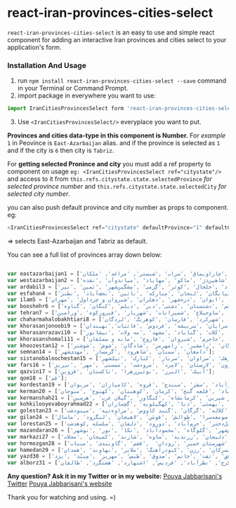 # react-iran-provinces-cities-select
`react-iran-provinces-cities-select` is an easy to use and simple react component for adding an interactive Iran provinces and cities select to your application's form.

### **Installation And Usage**
1. run `npm install react-iran-provinces-cities-select --save` command in your Terminal or Command Prompt.
2. import package in everywhere you want to use: 
 ```js
 import IranCitiesProvincesSelect form 'react-iran-provinces-cities-select';
 ```
3. Use `<IranCitiesProvincesSelect/>` everyplace you want to put.

**Provinces and cities data-type in this component is Number.**
For *example* `1` in Peovince is `East-Azarbaijan` alias.
and if the province is selected as `1` and if the city is `6` then city is `Tabriz`.

For **getting selected Pronince and city** you must add a ref property to component on usage
`eg: <IranCitiesProvincesSelect ref="citystate"/>` and access to it from `this.refs.citystate.state.selectedProvince` *for selected province number* and `this.refs.citystate.state.selectedCity` *for selected city number*.

you can also push default province and city number as props to component. eg:
```js
<IranCitiesProvincesSelect ref="citystate" defaultProvince="1" defaultCity="6"/>
```
=> selects East-Azarbaijan and Tabriz as default.

You can see a full list of provinces array down below:
```js

var eastazarbaijan1 = ['آذرشهر' ,'اسکو' ,'اهر' ,'بستان‌آباد' ,'بناب' ,'تبریز' ,'جلفا' ,'چاراویماق' ,'سراب' ,'شبستر', 'مراغه', 'ملکان'];
var westazarbaijan2 = ['ارومیه' ,'اشنویه' ,'بوکان' ,'پیرانشهر' ,'تکاب' ,'چالدران' ,'خوی' ,'سردشت' ,'سلماس' ,'شاهین‌دژ' ,'ماکو' ,'مهاباد' ,'میاندوآب' ,'نقده'];
var ardabil3 = ['اردبیل' ,'بیله‌سوار' ,'پارس‌آباد' ,'خلخال' ,'کوثر' ,'گِرمی' ,'مِشگین‌شهر' ,'نَمین' ,'نیر'];
var esfahan4 = ['آران و بیدگل' ,'اردستان' ,'اصفهان' ,'برخوار و میمه' ,'تیران و کرون' ,'چادگان' ,'خمینی‌شهر' ,'خوانسار' ,'سمیرم' ,'شهرضا' ,'سمیرم سفلی' ,'فریدن' ,'فریدون‌شهر' ,'فلاورجان' ,'کاشان' ,'گلپایگان' ,'لنجان' ,'مبارکه' ,'نائین' ,'نجف‌آباد' ,'نطنز'];
var ilam5 = ['آبدانان' ,'ایلام' ,'ایوان' ,'دره‌شهر' ,'دهلران' ,'شیروان و چرداول' ,'مهران'];
var booshehr6 = ['بوشهر' ,'تنگستان' ,'جم' ,'دشتستان' ,'دشتی','دیر' ,'دیلم' ,'کنگان' ,'گناوه'];
var tehran7 = ['اسلام‌شهر' ,'پاکدشت' ,'تهران' ,'دماوند' ,'رباط‌کریم' ,'ری' ,'ساوجبلاغ' ,'شمیرانات' ,'شهریار' ,'فیروزکوه' ,'ورامین'];
var chaharmahalobakhtiari8 = ['اردل' ,'بروجن' ,'شهرکرد' ,'فارسان' ,'کوهرنگ' ,'لردگان'];
var khorasanjonoobi9 = ['بیرجند' ,'درمیان' ,'سرایان' ,'سربیشه' ,'فردوس' ,'قائنات','نهبندان'];
var khorasanrazavi10 = ['بردسکن' ,'تایباد' ,'تربت جام' ,'تربت حیدریه' ,'چناران' ,'خلیل‌آباد' ,'خواف' ,'درگز' ,'رشتخوار' ,'سبزوار' ,'سرخس' ,'فریمان' ,'قوچان' ,'کاشمر' ,'کلات' ,'گناباد' ,'مشهد' ,'مه ولات' ,'نیشابور'];
var khorasanshomali11 = ['اسفراین' ,'بجنورد' ,'جاجرم' ,'شیروان' ,'فاروج' ,'مانه و سملقان'];
var khoozestan12 = ['آبادان' ,'امیدیه' ,'اندیمشک' ,'اهواز' ,'ایذه' ,'باغ‌ملک' ,'بندر ماهشهر' ,'بهبهان' ,'خرمشهر' ,'دزفول' ,'دشت آزادگان' ,'رامشیر' ,'رامهرمز' ,'شادگان' ,'شوش' ,'شوشتر' var zanjan13 = ['ابهر' ,'ایجرود' ,'خدابنده' ,'خرمدره' ,'زنجان' ,'طارم' ,'ماه‌نشان'];
var semnan14 = ['دامغان' ,'سمنان' ,'شاهرود' ,'گرمسار' ,'مهدی‌شهر'];
var sistanobaloochestan15 = ['ایرانشهر' ,'چابهار' ,'خاش' ,'دلگان' ,'زابل' ,'زاهدان' ,'زهک' ,'سراوان' ,'سرباز' ,'کنارک' ,'نیک‌شهر'];
var fars16 = ['آباده' ,'ارسنجان' ,'استهبان' ,'اقلید' ,'بوانات' ,'پاسارگاد' ,'جهرم' ,'خرم‌بید' ,'خنج' ,'داراب' ,'زرین‌دشت' ,'سپیدان' ,'شیراز' ,'فراشبند' ,'فسا' ,'فیروزآباد' ,'قیر و کارزین' ,'کازرون' ,'لارستان' ,'لامِرد' ,'مرودشت' ,'ممسنی' ,'مهر' ,'نی‌ریز'];
var qazvin17 = ['آبیک' ,'البرز' ,'بوئین‌زهرا' ,'تاکستان' ,'قزوین'];
var qom18 = ['قم'];
var kordestan19 = ['بانه' ,'بیجار' ,'دیواندره' ,'سروآباد' ,'سقز' ,'سنندج' ,'قروه' ,'کامیاران' ,'مریوان'];
var kerman20 = ['بافت' ,'بردسیر' ,'بم' ,'جیرفت' ,'راور' ,'رفسنجان' ,'رودبار جنوب' ,'زرند' ,'سیرجان' ,'شهر بابک' ,'عنبرآباد' ,'قلعه گنج' ,'کرمان' ,'کوهبنان' ,'کهنوج' ,'منوجان'];
var kermanshah21 = ['اسلام‌آباد غرب' ,'پاوه' ,'ثلاث باباجانی' ,'جوانرود' ,'دالاهو' ,'روانسر' ,'سرپل ذهاب' ,'سنقر' ,'صحنه' ,'قصر شیرین' ,'کرمانشاه' ,'کنگاور' ,'گیلان غرب' ,'هرسین'];
var kohkilooyevaboyrahmad22 = ['بویراحمد' ,'بهمئی' ,'دنا' ,'کهگیلویه' ,'گچساران'];
var golestan23 = ['آزادشهر' ,'آق‌قلا' ,'بندر گز' ,'ترکمن' ,'رامیان' ,'علی‌آباد' ,'کردکوی' ,'کلاله' ,'گرگان' ,'گنبد کاووس' ,'مراوه‌تپه' ,'مینودشت'];
var gilan24 = ['آستارا' ,'آستانه اشرفیه' ,'اَملَش' ,'بندر انزلی' ,'رشت' ,'رضوانشهر' ,'رودبار' ,'رودسر' ,'سیاهکل' ,'شَفت' ,'صومعه‌سرا' ,'طوالش' ,'فومَن' ,'لاهیجان' ,'لنگرود' ,'ماسال'];
var lorestan25 = ['ازنا' ,'الیگودرز' ,'بروجرد' ,'پل‌دختر' ,'خرم‌آباد' ,'دورود' ,'دلفان' ,'سلسله ,کوهدشت'];
var mazandaran26 = ['آمل' ,'بابل' ,'بابلسر' ,'بهشهر' ,'تنکابن' ,'جویبار' ,'چالوس' ,'رامسر' ,'ساری' ,'سوادکوه' ,'قائم‌شهر' ,'گلوگاه' ,'محمودآباد' ,'نکا' ,'نور' ,'نوشهر'];
var markazi27 = ['آشتیان' ,'اراک' ,'تفرش' ,'خمین' ,'دلیجان' ,'زرندیه' ,'ساوه' ,'شازند' ,'کمیجان' ,'محلات'];
var hormozgan28 = ['ابوموسی' ,'بستک' ,'بندر عباس' ,'بندر لنگه' ,'جاسک' ,'حاجی‌آباد' ,'شهرستان خمیر' ,'رودان'  ,'قشم' ,'گاوبندی' ,'میناب'];
var hamedan29 = ['اسدآباد' ,'بهار' ,'تویسرکان' ,'رزن' ,'کبودرآهنگ' ,'ملایر' ,'نهاوند' ,'همدان'];
var yazd30 = ['ابرکوه' ,'اردکان' ,'بافق' ,'تفت' ,'خاتم' ,'صدوق' ,'طبس' ,'مهریز' ,'مِیبُد' ,'یزد'];
var alborz31 = ['کرج', 'نظرآباد', 'فردیس', 'اشتهارد', 'هشتگرد', 'طالقان'];
```
 

**Any question? Ask it in my Twitter or in my website:**
[Pouya Jabbarisani's Twitter](https://twitter.com/pouyajabbari)
[Pouya Jabbarisani's website](http://pouyajabbarisani.com/)

Thank you for watching and using. =)


